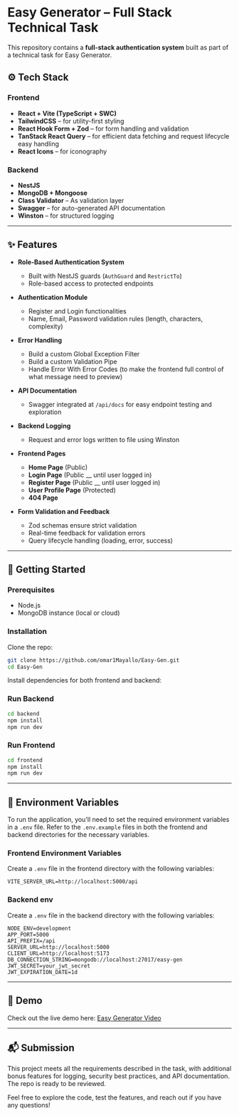 # Easy Generator – Full Stack Technical Task

This repository contains a **full-stack authentication system** built as part of a technical task for Easy Generator.

## ⚙ Tech Stack

### Frontend

- **React + Vite (TypeScript + SWC)**
- **TailwindCSS** – for utility-first styling
- **React Hook Form + Zod** – for form handling and validation
- **TanStack React Query** – for efficient data fetching and request lifecycle easy handling
- **React Icons** – for iconography

### Backend

- **NestJS**
- **MongoDB + Mongoose**
- **Class Validator** – As validation layer
- **Swagger** – for auto-generated API documentation
- **Winston** – for structured logging

---

## ✨ Features

- **Role-Based Authentication System**

  - Built with NestJS guards (`AuthGuard` and `RestrictTo`)
  - Role-based access to protected endpoints

- **Authentication Module**

  - Register and Login functionalities
  - Name, Email, Password validation rules (length, characters, complexity)

- **Error Handling**

  - Build a custom Global Exception Filter
  - Build a custom Validation Pipe
  - Handle Error With Error Codes (to make the frontend full control of what message need to preview)

- **API Documentation**

  - Swagger integrated at `/api/docs` for easy endpoint testing and exploration

- **Backend Logging**

  - Request and error logs written to file using Winston

- **Frontend Pages**

  - **Home Page** (Public)
  - **Login Page** (Public \_\_ until user logged in)
  - **Register Page** (Public \_\_ until user logged in)
  - **User Profile Page** (Protected)
  - **404 Page**

- **Form Validation and Feedback**

  - Zod schemas ensure strict validation
  - Real-time feedback for validation errors
  - Query lifecycle handling (loading, error, success)

---

## 🚀 Getting Started

### Prerequisites

- Node.js
- MongoDB instance (local or cloud)

### Installation

Clone the repo:

```bash
git clone https://github.com/omar1Mayallo/Easy-Gen.git
cd Easy-Gen
```

Install dependencies for both frontend and backend:

### Run Backend

```bash
cd backend
npm install
npm run dev
```

### Run Frontend

```bash
cd frontend
npm install
npm run dev
```

---

## 🔐 Environment Variables

To run the application, you'll need to set the required environment variables in a `.env` file. Refer to the `.env.example` files in both the frontend and backend directories for the necessary variables.

### Frontend Environment Variables

Create a `.env` file in the frontend directory with the following variables:

```env
VITE_SERVER_URL=http://localhost:5000/api
```

### Backend env

Create a `.env` file in the backend directory with the following variables:

```env
NODE_ENV=development
APP_PORT=5000
API_PREFIX=/api
SERVER_URL=http://localhost:5000
CLIENT_URL=http://localhost:5173
DB_CONNECTION_STRING=mongodb://localhost:27017/easy-gen
JWT_SECRET=your_jwt_secret
JWT_EXPIRATION_DATE=1d
```

---

## 🎥 Demo

Check out the live demo here: [Easy Generator Video](https://drive.google.com/file/d/1XqeeMRZINQl4y3Ds9YLZMVdyTRdAfUYa/view?usp=sharing)

---

## 📬 Submission

This project meets all the requirements described in the task, with additional bonus features for logging, security best practices, and API documentation. The repo is ready to be reviewed.

Feel free to explore the code, test the features, and reach out if you have any questions!
